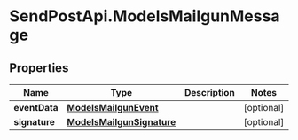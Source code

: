 # SendPostApi.ModelsMailgunMessage

## Properties

Name | Type | Description | Notes
------------ | ------------- | ------------- | -------------
**eventData** | [**ModelsMailgunEvent**](ModelsMailgunEvent.md) |  | [optional] 
**signature** | [**ModelsMailgunSignature**](ModelsMailgunSignature.md) |  | [optional] 


